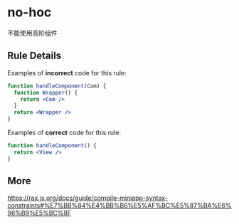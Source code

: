 # no-hoc
不能使用高阶组件

## Rule Details
Examples of **incorrect** code for this rule:

```jsx
function handleComponent(Com) {
  function Wrapper() {
    return <Com />
  }
  return <Wrapper />
}
```

Examples of **correct** code for this rule:
```jsx
function handleComponent() {
  return <View />
}
```

## More
https://rax.js.org/docs/guide/compile-miniapp-syntax-constraints#%E7%BB%84%E4%BB%B6%E5%AF%BC%E5%87%BA%E6%96%B9%E5%BC%8F